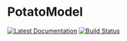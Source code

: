 # PotatoModel

[![Latest Documentation](https://img.shields.io/badge/docs-dev-blue.svg)](https://junhyukjeon.github.io/PotatoModel.jl/dev/)
[![Build Status](https://github.com/junhyukjeon/PotatoModel.jl/actions/workflows/CI.yml/badge.svg?branch=master)](https://github.com/junhyukjeon/PotatoModel.jl/actions/workflows/CI.yml?query=branch%3Amaster)
